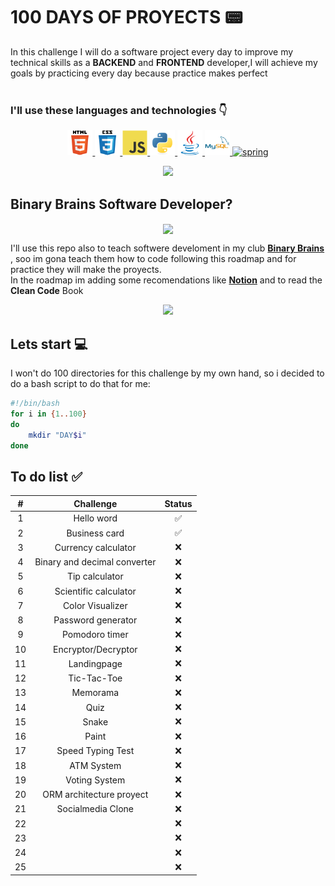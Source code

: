 # 100 DAYS OF PROYECTS 📟
In this challenge I will do a software project every day to improve my technical skills as a <strong>BACKEND</strong> and <strong>FRONTEND</strong> developer,I will achieve my goals by practicing every day because practice makes perfect<br><br>



### I'll use these languages and technologies 👇
<p align="center"> 
  <!--HTML5-->
  <a href="https://www.w3.org/html/" target="_blank" rel="noreferrer"> 
    <img src="https://raw.githubusercontent.com/devicons/devicon/master/icons/html5/html5-original-wordmark.svg" alt="html5" width="40" height="40"/> 
  </a> 
  <!--CSS3-->
  <a href="https://www.w3schools.com/css/" target="_blank" rel="noreferrer"> 
    <img src="https://raw.githubusercontent.com/devicons/devicon/master/icons/css3/css3-original-wordmark.svg" alt="css3" width="40" height="40"/> 
  </a>
  <!--JavaScript-->
  <a href="https://developer.mozilla.org/en-US/docs/Web/JavaScript" target="_blank" rel="noreferrer"> 
    <img src="https://raw.githubusercontent.com/devicons/devicon/master/icons/javascript/javascript-original.svg" alt="javascript" width="40" height="40"/>     </a>
  <!--Python-->
  <a href="https://www.python.org" target="_blank" rel="noreferrer"> 
    <img src="https://raw.githubusercontent.com/devicons/devicon/master/icons/python/python-original.svg" alt="python" width="40" height="40"/> 
  </a> 
     <!--Java-->
     <a href="https://www.java.com" target="_blank" rel="noreferrer"> 
        <img src="https://raw.githubusercontent.com/devicons/devicon/master/icons/java/java-original.svg" alt="java" width="40" height="40"/> 
    </a>
    <!--MySQL-->
    <a href="https://www.mysql.com/" target="_blank" rel="noreferrer"> 
      <img src="https://raw.githubusercontent.com/devicons/devicon/master/icons/mysql/mysql-original-wordmark.svg" alt="mysql" width="40" height="40"/> 
    </a>
    <!--Spring-->
    <a href="https://spring.io/" target="_blank" rel="noreferrer"> 
      <img src="https://www.vectorlogo.zone/logos/springio/springio-icon.svg" alt="spring" width="40" height="40"/> 
    </a>
</p>
<p align="center">
    <img src="https://i.pinimg.com/originals/bb/5e/47/bb5e47498772c0628f6dc7f26a6af28c.gif" >
</p>

## Binary Brains Software Developer? 

<p align="center" width="300">
   <img align="center" width="300" src="https://github.com/xVrzBx/100Days100Proyects/assets/91161604/4a45945d-5357-4e4f-80b7-0fb4ef25dfd0" />
</p>

I'll use this repo also to teach softwere develoment in my club <strong><a href="https://www.instagram.com/bbupiicsa/">Binary Brains</a> </strong>, soo im gona teach them how to code following this roadmap and for practice they will make the proyects. 
<br> In the roadmap im adding some recomendations like <strong><a href="https://www.notion.so/es-la/desktop">Notion</a></strong> and to read the <strong><a>Clean Code</a></strong> Book
<p align="center">
   <img src="https://github.com/xVrzBx/xVrzBx/assets/91161604/343bb6e7-5792-46e4-b778-46697817b4d5">
</p>

## Lets start 💻
I won't do 100 directories for this challenge by my own hand, so i decided to do a bash script to do that for me: 
```bash
#!/bin/bash
for i in {1..100}
do 
    mkdir "DAY$i"
done
```
## To do list ✅
<div style="text-align: center">

| #  | Challenge   | Status |
|------|-------------|--------|
|  1   | Hello word  |✅     |
|  2   | Business card  |✅   | 
|  3   | Currency calculator  |❌    | 
|  4   |Binary and decimal converter |❌   ||
|  5   | Tip calculator  |❌    | 
|  6   |Scientific calculator |❌    | 
|  7   | Color Visualizer  |❌    | 
|  8   | Password generator  |❌     | 
|  9   |Pomodoro timer  |❌     |
|  10   |Encryptor/Decryptor |❌     | 
|  11   |  Landingpage  |❌     | 
|  12   |Tic-Tac-Toe |❌     | 
|  13   | Memorama  |❌     | 
|  14   | Quiz |❌     | 
|  15   | Snake  |❌     |
|  16   | Paint  |❌     | 
|  17   | Speed Typing Test |❌     | 
|  18   | ATM System  |❌     | 
|  19   | Voting System |❌     | 
|  20   | ORM architecture proyect |❌     | 
|  21  | Socialmedia Clone |❌    |
|  22   |   |❌     | 
|  23   |   |❌     | 
|  24   |   |❌     | 
|  25   |   |❌    |  

</div>
